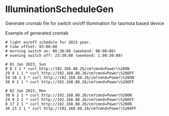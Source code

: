 # IlluminationScheduleGen
Generate crontab file for switch on/off illumination for tasmota based device

Example of generated crontab

```
# light on/off schedule for 2023 year.
# time offset: 03:00:00
# morning switch on: 06:30:00 (weekend: 08:00:00)
# evening switch off: 23:30:00 (weekend: 1.00:30:00)

# 01 Jan 2023, Sun
0 8 1 1 * curl http://192.168.88.26/cm?cmnd=Power\%20ON
29 9 1 1 * curl http://192.168.88.26/cm?cmnd=Power\%20OFF
59 16 1 1 * curl http://192.168.88.26/cm?cmnd=Power\%20ON
30 0 2 1 * curl http://192.168.88.26/cm?cmnd=Power\%20OFF

# 02 Jan 2023, Mon
30 6 2 1 * curl http://192.168.88.26/cm?cmnd=Power\%20ON
29 9 2 1 * curl http://192.168.88.26/cm?cmnd=Power\%20OFF
0 17 2 1 * curl http://192.168.88.26/cm?cmnd=Power\%20ON
30 23 2 1 * curl http://192.168.88.26/cm?cmnd=Power\%20OFF
```
